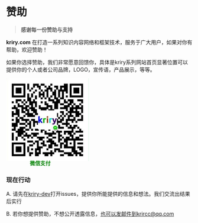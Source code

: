# 赞助

> **感谢每一份赞助与支持**

**kriry.com** 在打造一系列知识内容网络和框架技术，服务于广大用户，如果对你有帮助，欢迎赞助！

如果你选择赞助，我们非常愿意回馈你，具体是kriry系列网站首页显著位置可以提供你的个人或者公司品牌，LOGO，宣传语，产品展示，等等。

<img src="../file/imgs/wxp.jpg" style="width: 14rem; height:14rem"/>
<p style="margin: -0.5rem 0 0 4rem;color:green; font-weight: bold;">微信支付</p>

### 现在行动

A. 请先在[kriry-dev](https://github.com/kriry/kriry-dev/issues/new)打开issues，提供你所能提供的信息和想法。我们交流出结果后实行

B. 若你想提供赞助，不想公开透露信息，也可以发邮件到krircc@qq.com
